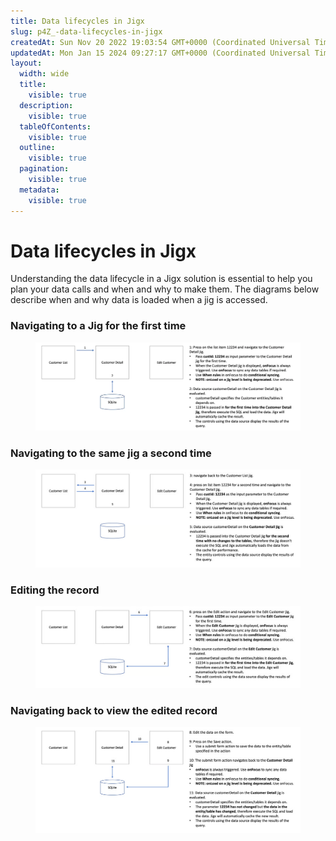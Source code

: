 ```yaml
---
title: Data lifecycles in Jigx
slug: p4Z_-data-lifecycles-in-jigx
createdAt: Sun Nov 20 2022 19:03:54 GMT+0000 (Coordinated Universal Time)
updatedAt: Mon Jan 15 2024 09:27:17 GMT+0000 (Coordinated Universal Time)
layout:
  width: wide
  title:
    visible: true
  description:
    visible: true
  tableOfContents:
    visible: true
  outline:
    visible: true
  pagination:
    visible: true
  metadata:
    visible: true
---
```


# Data lifecycles in Jigx

Understanding the data lifecycle in a Jigx solution is essential to help you plan your data calls and when and why to make them. The diagrams below describe when and why data is loaded when a jig is accessed.

### Navigating to a Jig for the first time

<figure><img src="../../.gitbook/assets/data-lifecycle-first.png" alt=""><figcaption></figcaption></figure>

### Navigating to the same jig a second time

<figure><img src="../../.gitbook/assets/data-lifecycle-second.png" alt=""><figcaption></figcaption></figure>

### Editing the record

<figure><img src="../../.gitbook/assets/data-lifecycle-editing.png" alt=""><figcaption></figcaption></figure>

### Navigating back to view the edited record

<figure><img src="../../.gitbook/assets/data-lifecycle-view-edit.png" alt=""><figcaption></figcaption></figure>
